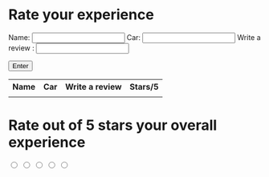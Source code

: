 # Rate your experience 
Name: <input type="text" name="name" id="names">
Car: <input type="text" name="activity" id="activity">
Write a review : <input type="text" name="write" id="license">


<script>
    function display() {
        document.getElementById("nameDisplay").innerHTML = names.value;
        document.getElementById("activityDisplay").innerHTML = activity.value;
        document.getElementById("licDisplay").innerHTML = license.value;
        document.getElementById("starDisplay").innerHTML = star.value
    }
</script>

<button onclick="display()">Enter</button>
<table id="table">
    <tr>
        <th>Name</th>
        <th>Car</th>
        <th>Write a review</th>
        <th>Stars/5</th>
    </tr>
    <tr>
        <td id="nameDisplay"></td>
        <td id="activityDisplay"></td>
        <td id="licDisplay"></td>
        <td id="starDisplay"></td>
    </tr>
</table>

# Rate out of 5 stars your overall experience 
<div class="rating">
  <input type="radio" id="star5" name="rating" value="5 stars" class="star">
  <label for="star5"></label>
  <input type="radio" id="star4" name="rating" value="4 stars" class="star">
  <label for="star4"></label>
  <input type="radio" id="star3" name="rating" value="3 stars" class="star">
  <label for="star3"></label>
  <input type="radio" id="star2" name="rating" value="2 stars" class="star">
  <label for="star2"></label>
  <input type="radio" id="star1" name="rating" value="1 star" class="star">
  <label for="star1"></label>
</div>


